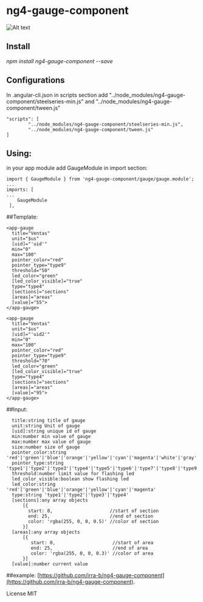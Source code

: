 
# ng4-gauge-component  
![Alt text](http://bitbox.click/capture.gif?raw=true "capture")

## Install

*npm install ng4-gauge-component --save*

## Configurations

In .angular-cli.json in scripts section add "../node_modules/ng4-gauge-component/steelseries-min.js" and "../node_modules/ng4-gauge-component/tween.js"
```
"scripts": [
        "../node_modules/ng4-gauge-component/steelseries-min.js",
        "../node_modules/ng4-gauge-component/tween.js"
]
```
## Using:

in your app module add GaugeModule in import section:
```
import { GaugeModule } from 'ng4-gauge-component/gauge/gauge.module';
...
imports: [
...
    GaugeModule
 ],
```
##Template:
```
<app-gauge
  title="Ventas"
  unit="$us"
  [uid]="'uid'"
  min="0"
  max="100"
  pointer_color="red"
  pointer_type="type9"
  threshold="50"
  led_color="green"
  [led_color_visible]="true"
  type="type4"
  [sections]="sections"
  [areas]="areas"
  [value]="55">
</app-gauge>

<app-gauge
  title="Ventas"
  unit="$us"
  [uid]="'uid2'"
  min="0"
  max="100"
  pointer_color="red"
  pointer_type="type9"
  threshold="70"
  led_color="green"
  [led_color_visible]="true"
  type="type4"
  [sections]="sections"
  [areas]="areas"
  [value]="95">
</app-gauge>
```

##Input:
```
  title:string title of gauge
  unit:string Unit of gauge
  [uid]:string unique id of gauge
  min:number min value of gauge
  max:number max value of gauge
  size:number size of gauge
  pointer_color:string 'red'|'green'|'blue'|'orange'|'yellow'|'cyan'|'magenta'|'white'|'gray'|'black'|'raith'
  pointer_type:string 'type1'|'type2'|'type3'|'type4'|'type5'|'type6'|'type7'|'type8'|'type9'|'type10'|'type11'|'type12'|'type13'|'type14'|'type15'|'type16'|
  threshold:number limit value for flashing led
  led_color_visible:boolean show flashing led
  led_color:string 'red'|'green'|'blue'|'orange'|'yellow'|'cyan'|'magenta'
  type:string 'type1'|'type2'|'type3'|'type4'
  [sections]:any array objects
      [{
        start: 0,                     //start of section
        end: 25,                      //end of section
        color: 'rgba(255, 0, 0, 0.5)' //color of section
      }]
  [areas]:any array objects
      [{
         start: 0,                     //start of area
         end: 25,                      //end of area
         color: 'rgba(255, 0, 0, 0.3)' //color of area
      }]
  [value]:number current value
```
##example:
[https://github.com/irra-b/ng4-gauge-component](https://github.com/irra-b/ng4-gauge-component).

License
MIT
